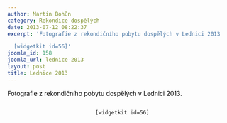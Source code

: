 ```yaml
---
author: Martin Bohůn
category: Rekondice dospělých
date: 2013-07-12 08:22:37
excerpt: 'Fotografie z rekondičního pobytu dospělých v Lednici 2013

  [widgetkit id=56]'
joomla_id: 158
joomla_url: lednice-2013
layout: post
title: Lednice 2013
---
```


<p>
 <span style="color: #000000;">
  Fotografie z rekondičního pobytu dospělých v Lednici 2013.
 </span>
</p>
<p style="text-align: center;">
 <code>
  [widgetkit id=56]
 </code>
</p>